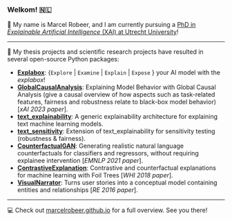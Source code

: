### Welkom! 🇳🇱

🐻 My name is Marcel Robeer, and I am currently pursuing a [PhD in _Explainable Artificial Intelligence_ (XAI) at Utrecht University](https://uu.nl/staff/MJRobeer)!

---

🤖 My thesis projects and scientific research projects have resulted in several open-source Python packages:

- [**Explabox**](https://github.com/MarcelRobeer/explabox): {`Explore` | `Examine` | `Explain` | `Expose` } your AI model with the _explabox_!
- [**GlobalCausalAnalysis**](https://github.com/MarcelRobeer/GlobalCausalAnalysis): Explaining Model Behavior with Global Causal Analysis (give a causal overview of how aspects such as task-related features, fairness and robustness relate to black-box model behavior) [_xAI 2023 paper_].
- [**text_explainability**](https://git.science.uu.nl/m.j.robeer/text_explainability): A generic explainability architecture for explaining text machine learning models.
- [**text_sensitivity**](https://git.science.uu.nl/m.j.robeer/text_sensitivity): Extension of text_explainability for sensitivity testing (robustness & fairness).
- [**CounterfactualGAN**](https://github.com/marcelrobeer/counterfactualgan): Generating realistic natural language counterfactuals for classifiers and regressors, without requiring explainee intervention [_EMNLP 2021 paper_].
- [**ContrastiveExplanation**](https://github.com/MarcelRobeer/ContrastiveExplanation): Contrastive and counterfactual explanations for machine learning with Foil Trees [_WHI 2018 paper_].
- [**VisualNarrator**](https://github.com/MarcelRobeer/VisualNarrator): Turns user stories into a conceptual model containing entities and relationships [_RE 2016 paper_].

---

💻 Check out [marcelrobeer.github.io](https://marcelrobeer.github.io) for a full overview. See you there!
